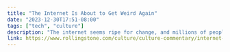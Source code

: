 ```yaml
---
title: "The Internet Is About to Get Weird Again"
date: "2023-12-30T17:51-08:00"
tags: ["tech", "culture"]
description: "The internet seems ripe for change, and millions of people seem poised to connect in new ways, as they reconsider their relationship to technology."
link: https://www.rollingstone.com/culture/culture-commentary/internet-future-about-to-get-weird-1234938403/
---
```

